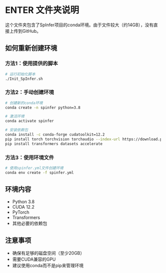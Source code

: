 # ENTER 文件夹说明

这个文件夹包含了SpInfer项目的conda环境。由于文件较大（约14GB），没有直接上传到GitHub。

## 如何重新创建环境

### 方法1：使用提供的脚本
```bash
# 运行初始化脚本
./Init_SpInfer.sh
```

### 方法2：手动创建环境
```bash
# 创建新的conda环境
conda create -n spinfer python=3.8

# 激活环境
conda activate spinfer

# 安装依赖包
conda install -c conda-forge cudatoolkit=12.2
pip install torch torchvision torchaudio --index-url https://download.pytorch.org/whl/cu121
pip install transformers datasets accelerate
```

### 方法3：使用环境文件
```bash
# 使用spinfer.yml文件创建环境
conda env create -f spinfer.yml
```

## 环境内容
- Python 3.8
- CUDA 12.2
- PyTorch
- Transformers
- 其他必要的依赖包

## 注意事项
- 确保有足够的磁盘空间（至少20GB）
- 需要CUDA兼容的GPU
- 建议使用conda而不是pip来管理环境 